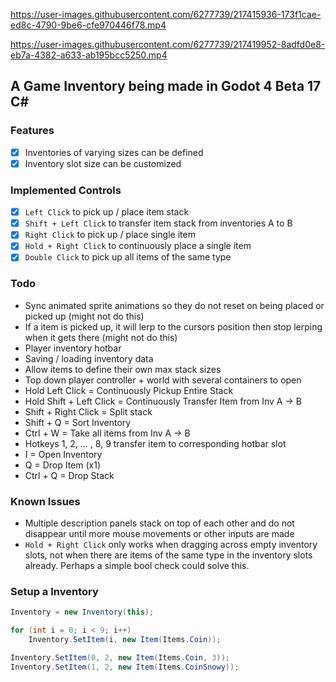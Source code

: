 https://user-images.githubusercontent.com/6277739/217415936-173f1cae-ed8c-4790-9be6-cfe970446f78.mp4

https://user-images.githubusercontent.com/6277739/217419952-8adfd0e8-eb7a-4382-a633-ab195bcc5250.mp4

## A Game Inventory being made in Godot 4 Beta 17 C#

### Features
- [x] Inventories of varying sizes can be defined
- [x] Inventory slot size can be customized

### Implemented Controls
- [x] `Left Click` to pick up / place item stack
- [x] `Shift + Left Click` to transfer item stack from inventories A to B
- [x] `Right Click` to pick up / place single item
- [x] `Hold + Right Click` to continuously place a single item
- [x] `Double Click` to pick up all items of the same type

### Todo
- Sync animated sprite animations so they do not reset on being placed or picked up (might not do this)
- If a item is picked up, it will lerp to the cursors position then stop lerping when it gets there (might not do this)
- Player inventory hotbar
- Saving / loading inventory data
- Allow items to define their own max stack sizes
- Top down player controller + world with several containers to open
- Hold Left Click = Continuously Pickup Entire Stack
- Hold Shift + Left Click = Continuously Transfer Item from Inv A -> B
- Shift + Right Click = Split stack
- Shift + Q = Sort Inventory
- Ctrl + W = Take all items from Inv A -> B
- Hotkeys 1, 2, ... , 8, 9 transfer item to corresponding hotbar slot
- I = Open Inventory
- Q = Drop Item (x1)
- Ctrl + Q = Drop Stack

### Known Issues
- Multiple description panels stack on top of each other and do not disappear until more mouse movements or other inputs are made
- `Hold + Right Click` only works when dragging across empty inventory slots, not when there are items of the same type in the inventory slots already. Perhaps a simple bool check could solve this.

### Setup a Inventory
```cs
Inventory = new Inventory(this);

for (int i = 0; i < 9; i++)
    Inventory.SetItem(i, new Item(Items.Coin));

Inventory.SetItem(0, 2, new Item(Items.Coin, 3));
Inventory.SetItem(1, 2, new Item(Items.CoinSnowy));
```
